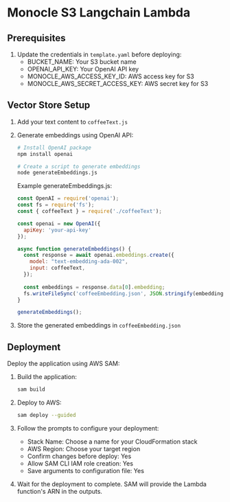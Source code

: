 # Monocle S3 Langchain Lambda

## Prerequisites

1. Update the credentials in `template.yaml` before deploying:
   - BUCKET_NAME: Your S3 bucket name
   - OPENAI_API_KEY: Your OpenAI API key
   - MONOCLE_AWS_ACCESS_KEY_ID: AWS access key for S3
   - MONOCLE_AWS_SECRET_ACCESS_KEY: AWS secret key for S3

## Vector Store Setup

1. Add your text content to `coffeeText.js`

2. Generate embeddings using OpenAI API:
   ```bash
   # Install OpenAI package
   npm install openai

   # Create a script to generate embeddings
   node generateEmbeddings.js
   ```

   Example generateEmbeddings.js:
   ```javascript
   const OpenAI = require('openai');
   const fs = require('fs');
   const { coffeeText } = require('./coffeeText');

   const openai = new OpenAI({
     apiKey: 'your-api-key'
   });

   async function generateEmbeddings() {
     const response = await openai.embeddings.create({
       model: "text-embedding-ada-002",
       input: coffeeText,
     });
     
     const embeddings = response.data[0].embedding;
     fs.writeFileSync('coffeeEmbedding.json', JSON.stringify(embeddings, null, 2));
   }

   generateEmbeddings();
   ```

3. Store the generated embeddings in `coffeeEmbedding.json`

## Deployment

Deploy the application using AWS SAM:

1. Build the application:
   ```bash
   sam build
   ```

2. Deploy to AWS:
   ```bash
   sam deploy --guided
   ```

3. Follow the prompts to configure your deployment:
   - Stack Name: Choose a name for your CloudFormation stack
   - AWS Region: Choose your target region
   - Confirm changes before deploy: Yes
   - Allow SAM CLI IAM role creation: Yes
   - Save arguments to configuration file: Yes

4. Wait for the deployment to complete. SAM will provide the Lambda function's ARN in the outputs.